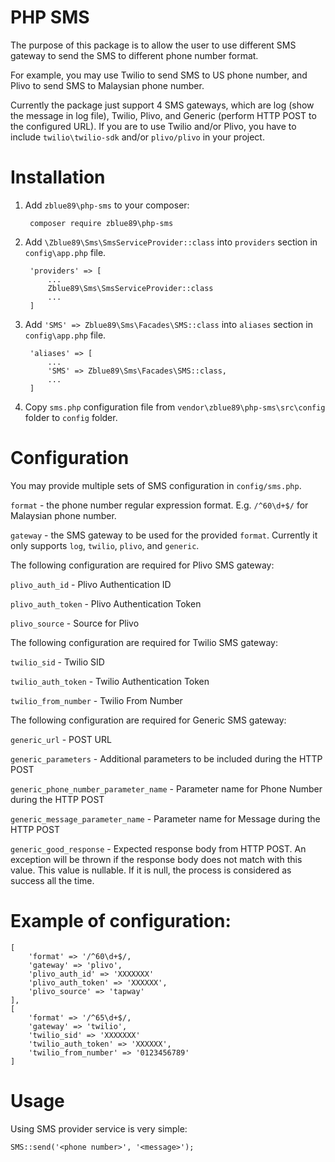 # PHP SMS

The purpose of this package is to allow the user to use different SMS gateway to send the SMS to different phone number format.

For example, you may use Twilio to send SMS to US phone number, and Plivo to send SMS to Malaysian phone number.

Currently the package just support 4 SMS gateways, which are log (show the message in log file), Twilio, Plivo, and Generic (perform HTTP POST to the configured URL). If you are to use Twilio and/or Plivo, you have to include `twilio\twilio-sdk` and/or `plivo/plivo` in your project.

# Installation

1. Add `zblue89\php-sms` to your composer:

        composer require zblue89\php-sms
    
2. Add `\Zblue89\Sms\SmsServiceProvider::class` into `providers` section in `config\app.php` file.

        'providers' => [
            ...
            Zblue89\Sms\SmsServiceProvider::class
            ...
        ]

3. Add `'SMS' => Zblue89\Sms\Facades\SMS::class` into `aliases` section in `config\app.php` file.

        'aliases' => [
            ...
            'SMS' => Zblue89\Sms\Facades\SMS::class,
            ...
        ]

4. Copy `sms.php` configuration file from `vendor\zblue89\php-sms\src\config` folder to `config` folder.

       
# Configuration

You may provide multiple sets of SMS configuration in `config/sms.php`.

`format` - the phone number regular expression format. E.g. `/^60\d+$/` for Malaysian phone number.

`gateway` - the SMS gateway to be used for the provided `format`. Currently it only supports `log`, `twilio`, `plivo`, and `generic`.


The following configuration are required for Plivo SMS gateway:

`plivo_auth_id` - Plivo Authentication ID

`plivo_auth_token` - Plivo Authentication Token

`plivo_source` - Source for Plivo


The following configuration are required for Twilio SMS gateway:

`twilio_sid` - Twilio SID

`twilio_auth_token` - Twilio Authentication Token

`twilio_from_number` - Twilio From Number


The following configuration are required for Generic SMS gateway:

`generic_url` - POST URL

`generic_parameters` - Additional parameters to be included during the HTTP POST

`generic_phone_number_parameter_name` - Parameter name for Phone Number during the HTTP POST

`generic_message_parameter_name` - Parameter name for Message during the HTTP POST

`generic_good_response` - Expected response body from HTTP POST. An exception will be thrown if the response body does not match with this value. This value is nullable. If it is null, the process is considered as success all the time.

# Example of configuration:

	[
		'format' => '/^60\d+$/,
		'gateway' => 'plivo',
		'plivo_auth_id' => 'XXXXXXX'
		'plivo_auth_token' => 'XXXXXX',
		'plivo_source' => 'tapway'
	], 
	[
		'format' => '/^65\d+$/,
		'gateway' => 'twilio',
		'twilio_sid' => 'XXXXXXX'
		'twilio_auth_token' => 'XXXXXX',
		'twilio_from_number' => '0123456789'
	]
    
# Usage

Using SMS provider service is very simple:

    SMS::send('<phone number>', '<message>');
    
  


